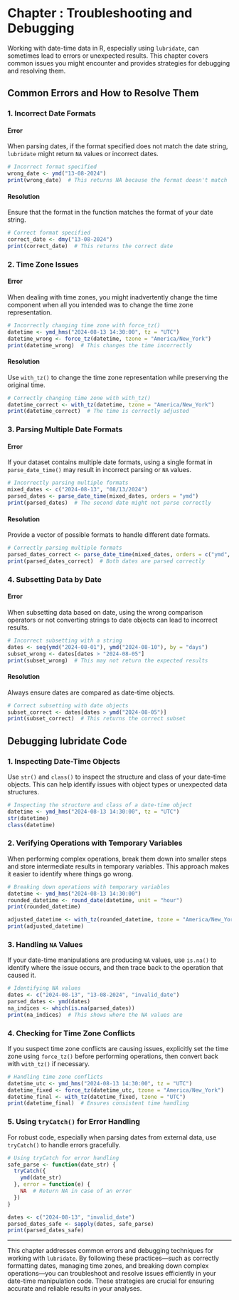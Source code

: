 # Chapter : Troubleshooting and Debugging

Working with date-time data in R, especially using `lubridate`, can sometimes lead to errors or unexpected results. This chapter covers common issues you might encounter and provides strategies for debugging and resolving them.

## Common Errors and How to Resolve Them

### 1. Incorrect Date Formats

#### Error

When parsing dates, if the format specified does not match the date string, `lubridate` might return `NA` values or incorrect dates.

```r
# Incorrect format specified
wrong_date <- ymd("13-08-2024")
print(wrong_date)  # This returns NA because the format doesn't match
```

#### Resolution

Ensure that the format in the function matches the format of your date string.

```r
# Correct format specified
correct_date <- dmy("13-08-2024")
print(correct_date)  # This returns the correct date
```

### 2. Time Zone Issues

#### Error

When dealing with time zones, you might inadvertently change the time component when all you intended was to change the time zone representation.

```r
# Incorrectly changing time zone with force_tz()
datetime <- ymd_hms("2024-08-13 14:30:00", tz = "UTC")
datetime_wrong <- force_tz(datetime, tzone = "America/New_York")
print(datetime_wrong)  # This changes the time incorrectly
```

#### Resolution

Use `with_tz()` to change the time zone representation while preserving the original time.

```r
# Correctly changing time zone with with_tz()
datetime_correct <- with_tz(datetime, tzone = "America/New_York")
print(datetime_correct)  # The time is correctly adjusted
```

### 3. Parsing Multiple Date Formats

#### Error

If your dataset contains multiple date formats, using a single format in `parse_date_time()` may result in incorrect parsing or `NA` values.

```r
# Incorrectly parsing multiple formats
mixed_dates <- c("2024-08-13", "08/13/2024")
parsed_dates <- parse_date_time(mixed_dates, orders = "ymd")
print(parsed_dates)  # The second date might not parse correctly
```

#### Resolution

Provide a vector of possible formats to handle different date formats.

```r
# Correctly parsing multiple formats
parsed_dates_correct <- parse_date_time(mixed_dates, orders = c("ymd", "mdy"))
print(parsed_dates_correct)  # Both dates are parsed correctly
```

### 4. Subsetting Data by Date

#### Error

When subsetting data based on date, using the wrong comparison operators or not converting strings to date objects can lead to incorrect results.

```r
# Incorrect subsetting with a string
dates <- seq(ymd("2024-08-01"), ymd("2024-08-10"), by = "days")
subset_wrong <- dates[dates > "2024-08-05"]
print(subset_wrong)  # This may not return the expected results
```

#### Resolution

Always ensure dates are compared as date-time objects.

```r
# Correct subsetting with date objects
subset_correct <- dates[dates > ymd("2024-08-05")]
print(subset_correct)  # This returns the correct subset
```

## Debugging lubridate Code

### 1. Inspecting Date-Time Objects

Use `str()` and `class()` to inspect the structure and class of your date-time objects. This can help identify issues with object types or unexpected data structures.

```r
# Inspecting the structure and class of a date-time object
datetime <- ymd_hms("2024-08-13 14:30:00", tz = "UTC")
str(datetime)
class(datetime)
```

### 2. Verifying Operations with Temporary Variables

When performing complex operations, break them down into smaller steps and store intermediate results in temporary variables. This approach makes it easier to identify where things go wrong.

```r
# Breaking down operations with temporary variables
datetime <- ymd_hms("2024-08-13 14:30:00")
rounded_datetime <- round_date(datetime, unit = "hour")
print(rounded_datetime)

adjusted_datetime <- with_tz(rounded_datetime, tzone = "America/New_York")
print(adjusted_datetime)
```

### 3. Handling `NA` Values

If your date-time manipulations are producing `NA` values, use `is.na()` to identify where the issue occurs, and then trace back to the operation that caused it.

```r
# Identifying NA values
dates <- c("2024-08-13", "13-08-2024", "invalid_date")
parsed_dates <- ymd(dates)
na_indices <- which(is.na(parsed_dates))
print(na_indices)  # This shows where the NA values are
```

### 4. Checking for Time Zone Conflicts

If you suspect time zone conflicts are causing issues, explicitly set the time zone using `force_tz()` before performing operations, then convert back with `with_tz()` if necessary.

```r
# Handling time zone conflicts
datetime_utc <- ymd_hms("2024-08-13 14:30:00", tz = "UTC")
datetime_fixed <- force_tz(datetime_utc, tzone = "America/New_York")
datetime_final <- with_tz(datetime_fixed, tzone = "UTC")
print(datetime_final)  # Ensures consistent time handling
```

### 5. Using `tryCatch()` for Error Handling

For robust code, especially when parsing dates from external data, use `tryCatch()` to handle errors gracefully.

```r
# Using tryCatch for error handling
safe_parse <- function(date_str) {
  tryCatch({
    ymd(date_str)
  }, error = function(e) {
    NA  # Return NA in case of an error
  })
}

dates <- c("2024-08-13", "invalid_date")
parsed_dates_safe <- sapply(dates, safe_parse)
print(parsed_dates_safe)
```

---

This chapter addresses common errors and debugging techniques for working with `lubridate`. By following these practices—such as correctly formatting dates, managing time zones, and breaking down complex operations—you can troubleshoot and resolve issues efficiently in your date-time manipulation code. These strategies are crucial for ensuring accurate and reliable results in your analyses.
